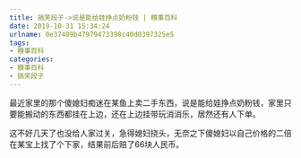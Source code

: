 ```yaml
---
title: 搞笑段子->说是能给娃挣点奶粉钱 | 糗事百科
date: 2019-10-31 15:34:24
urlname: 0e37409b47979473398c40d0397325e5
tags: 
- 糗事百科
categories:
- 糗事百科
- 搞笑段子
---
```

最近家里的那个傻媳妇痴迷在某鱼上卖二手东西，说是能给娃挣点奶粉钱，家里只要能搬动的东西都挂在上边，还在上边挂带玩消消乐，居然还有人下单。

这不好几天了也没给人家过关，急得媳妇挠头，无奈之下傻媳妇以自己价格的二倍在某宝上找了个下家，结果前后赔了66块人民币。


